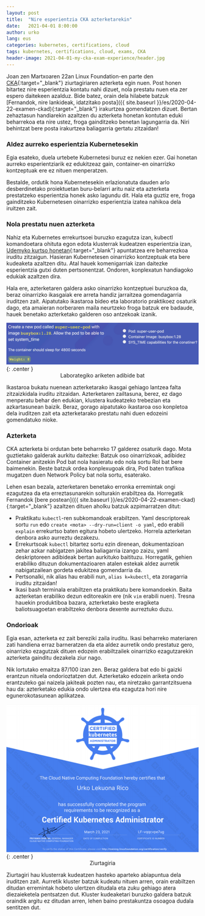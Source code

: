 ```yaml
---
layout: post
title:  "Nire esperientzia CKA azterketarekin"
date:   2021-04-01 8:00:00
author: urko
lang: eus
categories: kubernetes, certifications, cloud
tags: kubernetes, certifications, cloud, exams, CKA
header-image: 2021-04-01-my-cka-exam-experience/header.jpg
---
```


Joan zen Martxoaren 22an Linux Foundation-en parte den [CKA](https://training.linuxfoundation.org/certification/certified-kubernetes-administrator-cka/){:target="_blank"} ziurtagiriaren azterketa egin nuen. Post honen bitartez nire esperientzia kontatu nahi dizuet, nola prestatu nuen eta zer espero daitekeen azalduz. Bide batez, orain dela hilabete batzuk [Fernandok, nire lankideak, idatzitako posta]({{ site.baseurl }}/es/2020-04-22-examen-ckad){:target="_blank"} irakurtzea gomendatzen dizuet. Bertan zehaztasun handiarekin azaltzen du azterketa honetan kontutan eduki beharrekoa eta nire ustez, froga gainditzeko benetan lagungarria da. Niri behintzat bere posta irakurtzea baliagarria gertatu zitzaidan!

### Aldez aurreko esperientzia Kubernetesekin

Egia esateko, duela urtebete Kubernetesi buruz ez nekien ezer. Gai honetan aurreko esperientziarik ez edukitzeaz gain, container-en oinarrizko kontzeptuak ere ez nituen menperatzen.

Bestalde, ordutik hona Kubernetesekin erlazionatuta dauden arlo desberdinetako proiektuetan buru-belarri aritu naiz  eta azterketa prestatzeko esperientzia honek asko lagundu dit. Hala eta guztiz ere, froga gainditzeko Kubernetesen oinarrizko esperientzia izatea nahikoa dela iruitzen zait.

### Nola prestatu nuen azterketa

Nahiz eta Kubernetes errekurtsoei buruzko ezagutza izan, kubectl komandoetara ohituta egon edota klusterrak kudeatzen esperientzia izan, [Udemyko kurtso honetan](https://www.udemy.com/course/certified-kubernetes-administrator-with-practice-tests){:target="_blank"} apuntatzea ere beharrezkoa iruditu zitzaigun. Hasieran Kubernetesen oinarrizko kontzeptuak eta bere kudeaketa azaltzen ditu. Atal hauek komenigarriak izan daitezke esperientzia gutxi duten pertsonentzat. Ondoren, konplexatun handiagoko edukiak azaltzen dira. 

Hala ere, azterketaren galdera asko oinarrizko kontzeptuei buruzkoa da, beraz oinarrizko ikasgaiak ere arreta handiz jarraitzea gomendagarria iruditzen zait. Aipatutako ikastaroa bideo eta laboratorio praktikoez osaturik dago, eta amaieran norberaren maila neurtzeko froga batzuk ere badaude, hauek benetako azterketako galderen oso antzekoak izanik. 

![Laborategiko ariketen adibide bat](/assets/images/2021-04-01-my-cka-exam-experience/exercise.jpg){: .center }
<label style="text-align: center; display: block;">Laborategiko ariketen adibide bat</label>

Ikastaroa bukatu nuenean azterketarako ikasgai gehiago lantzea falta zitzaizkidala iruditu zitzaidan. Azterketaren zailtasuna, berez, ez dago menperatu behar den edukian, klustera kudeatzeko trebezian eta azkartasunean baizik. Beraz, gorago aipatutako ikastaroa oso konpletoa dela iruditzen zait eta azterketarako prestatu nahi duen edozeini gomendatuko nioke. 

### Azterketa

CKA azterketa bi ordutan bete beharreko 17 galderez osaturik dago. Mota guztietako galderak aurkitu daitezke: Batzuk oso oinarrizkoak, adibidez Container anitzekin Pod bat nola hasieratu edo nola sortu Rol bat bere baimenekin. Beste batzuk ordea konplexugoak dira, Pod baten trafikoa mugatzen duen Network Policy bat nola sortu, esaterako. 

Lehen esan bezala, azterketaren benetako erronka erremintak ongi ezagutzea da eta erreztasunarekin solturakin erabiltzea da. Horregatik Fernandok [bere postean]({{ site.baseurl }}/es/2020-04-22-examen-ckad){:target="_blank"} azaltzen dituen aholku batzuk azpimarratzen ditut:

- Praktikatu `kubectl`-ren subkomandoak erabiltzen. Yaml descriptoreak sortu `run` edo `create <mota> --dry-run=client -o yaml`, edo erabili `explain` errekurtso baten egitura hobeto ulertzeko. Horrela azterketan denbora asko aurreztu dezakezu. 
- Errekurtsoak `kubectl` bitartez sortu ezin direnean, dokumentazioan zehar azkar nabigatzen jakitea baliagarria izango zaizu, yaml deskriptoreen adibideak bertan aurkituko baitituzu. Horregatik, gehien erabiliko dituzun dokumentazioaren atalen estekak aldez aurretik nabigatzailean gordeta edukitzea gomendarria da. 
- Pertsonalki, nik alias hau erabili nun, `alias k=kubectl`, eta zoragarria iruditu zitzaidan!
- Ikasi bash terminala erabiltzen eta praktikatu bere komandoekin. Baita azterketan erabiliko dezun editoreakin ere (nik `vim` erabili nuen). Tresna hauekin produktiboa bazara, azterketako beste eragiketa baliotsuagoetan erabiltzeko denbora dexente aurreztuko duzu. 

### Ondorioak

Egia esan, azterketa ez zait bereziki zaila iruditu. Ikasi beharreko materiaren zati handiena erraz barneratzen da eta aldez aurretik ondo prestatuz gero, oinarrizko ezagutzak dituen edozein erabiltzailek oinarrizko ezagutzarekin azterketa gainditu dezakela ziur nago. 

Nik lortutako emaitza 87/100 izan zen. Beraz galdera bat edo bi gaizki erantzun nituela ondorioztatzen dut. Azterketako edozein ariketa ondo erantzuteko gai naizela jakiteak pozten nau, eta niretzako garrantzitsuena hau da: azterketako edukia ondo ulertzea eta ezagutza hori nire egunerokotasunean aplikatzea. 

![Ziurtagiria](/assets/images/2021-04-01-my-cka-exam-experience/certification.png){: .center }
<label style="text-align: center; display: block;">Ziurtagiria</label>

Ziurtagiri hau klusterrak kudeatzen hasteko aparteko abiapuntua dela iruditzen zait. Aurretik kluster batzuk kudeatu nituen arren, orain erabiltzen ditudan erremintak hobeto ulertzen ditudala eta zuku gehiago atera diezaieketela pentsatzen dut. Kluster kudeaketari buruzko galdera batzuk oraindik argitu ez ditudan arren, lehen baino prestakuntza osoagoa dudala sentitzen dut. 

